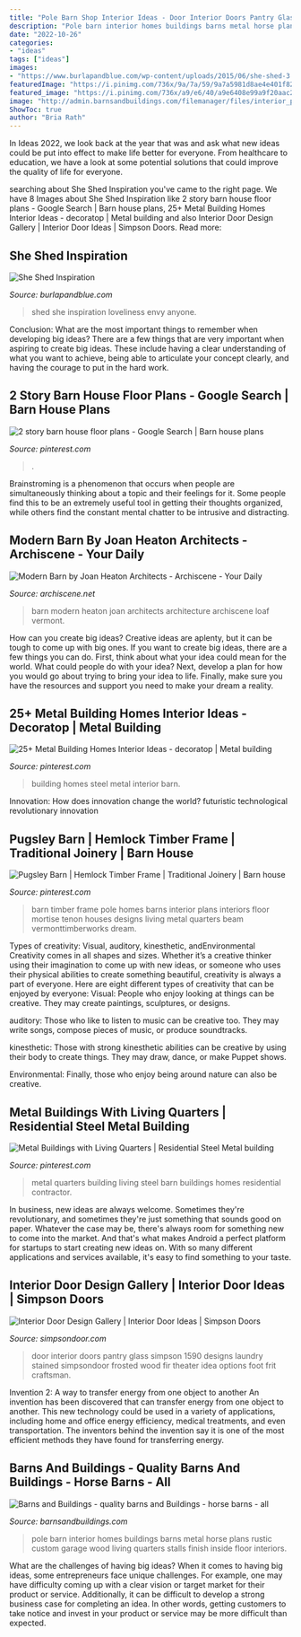 ```yaml
---
title: "Pole Barn Shop Interior Ideas - Door Interior Doors Pantry Glass Simpson 1590 Designs Laundry Stained Simpsondoor Frosted Wood Fir Theater Idea Options Foot Frit Craftsman"
description: "Pole barn interior homes buildings barns metal horse plans rustic custom garage wood living quarters stalls finish inside floor interiors"
date: "2022-10-26"
categories:
- "ideas"
tags: ["ideas"]
images:
- "https://www.burlapandblue.com/wp-content/uploads/2015/06/she-shed-3.jpg"
featuredImage: "https://i.pinimg.com/736x/9a/7a/59/9a7a5981d8ae4e401f82784752a103aa.jpg"
featured_image: "https://i.pinimg.com/736x/a9/e6/40/a9e6408e99a9f20aac211b38ebb1d051--pole-barn-homes-pole-barns.jpg"
image: "http://admin.barnsandbuildings.com/filemanager/files/interior_photos/interior_by_barns_and_buildings1.jpg"
ShowToc: true
author: "Bria Rath"
---
```



In Ideas 2022, we look back at the year that was and ask what new ideas could be put into effect to make life better for everyone. From healthcare to education, we have a look at some potential solutions that could improve the quality of life for everyone.

	

		
searching about She Shed Inspiration you've came to the right page. We have 8 Images about She Shed Inspiration like 2 story barn house floor plans - Google Search | Barn house plans, 25+ Metal Building Homes Interior Ideas - decoratop | Metal building and also Interior Door Design Gallery | Interior Door Ideas | Simpson Doors. Read more:
		
    
## She Shed Inspiration

<img loading=lazy src="https://www.burlapandblue.com/wp-content/uploads/2015/06/she-shed-3.jpg" onerror="this.onerror=null;this.src='https://tse2.mm.bing.net/th?id=OIP.y0ea8VtmAlQ1VDKpJohRFAHaKf&amp;pid=15.1';" alt="She Shed Inspiration">

_Source: burlapandblue.com_

>shed she inspiration loveliness envy anyone. 

	

Conclusion: What are the most important things to remember when developing big ideas?
There are a few things that are very important when aspiring to create big ideas. These include having a clear understanding of what you want to achieve, being able to articulate your concept clearly, and having the courage to put in the hard work.

    
## 2 Story Barn House Floor Plans - Google Search | Barn House Plans

<img loading=lazy src="https://i.pinimg.com/736x/9a/7a/59/9a7a5981d8ae4e401f82784752a103aa.jpg" onerror="this.onerror=null;this.src='https://tse2.mm.bing.net/th?id=OIP.I6JNz6DLsLqSPAh_JZYnfwHaLH&amp;pid=15.1';" alt="2 story barn house floor plans - Google Search | Barn house plans">

_Source: pinterest.com_

>. 

	

Brainstroming is a phenomenon that occurs when people are simultaneously thinking about a topic and their feelings for it. Some people find this to be an extremely useful tool in getting their thoughts organized, while others find the constant mental chatter to be intrusive and distracting.

    
## Modern Barn By Joan Heaton Architects - Archiscene - Your Daily

<img loading=lazy src="https://www.archiscene.net/wp-content/uploads/2017/08/Modern-Barn-3.jpg" onerror="this.onerror=null;this.src='https://tse1.mm.bing.net/th?id=OIP.SfDShu5lMJ-Fr3I7S64LuQHaIj&amp;pid=15.1';" alt="Modern Barn by Joan Heaton Architects - Archiscene - Your Daily">

_Source: archiscene.net_

>barn modern heaton joan architects architecture archiscene loaf vermont. 

	

How can you create big ideas?
Creative ideas are aplenty, but it can be tough to come up with big ones. If you want to create big ideas, there are a few things you can do. First, think about what your idea could mean for the world. What could people do with your idea? Next, develop a plan for how you would go about trying to bring your idea to life. Finally, make sure you have the resources and support you need to make your dream a reality.

    
## 25+ Metal Building Homes Interior Ideas - Decoratop | Metal Building

<img loading=lazy src="https://i.pinimg.com/736x/5e/ae/c1/5eaec157e82bfacf62d6a8a8b93e03c2.jpg" onerror="this.onerror=null;this.src='https://tse4.mm.bing.net/th?id=OIP.jvffbGlsgih_n22ScOgGmAHaLH&amp;pid=15.1';" alt="25+ Metal Building Homes Interior Ideas - decoratop | Metal building">

_Source: pinterest.com_

>building homes steel metal interior barn. 

	

Innovation: How does innovation change the world?
futuristic 
technological 
revolutionary
innovation

    
## Pugsley Barn | Hemlock Timber Frame | Traditional Joinery | Barn House

<img loading=lazy src="https://i.pinimg.com/736x/a9/e6/40/a9e6408e99a9f20aac211b38ebb1d051--pole-barn-homes-pole-barns.jpg" onerror="this.onerror=null;this.src='https://tse1.mm.bing.net/th?id=OIP.1haAzk1G9R6Yl3bpKIofrAHaE7&amp;pid=15.1';" alt="Pugsley Barn | Hemlock Timber Frame | Traditional Joinery | Barn house">

_Source: pinterest.com_

>barn timber frame pole homes barns interior plans interiors floor mortise tenon houses designs living metal quarters beam vermonttimberworks dream. 

	

Types of creativity: Visual, auditory, kinesthetic, andEnvironmental
Creativity comes in all shapes and sizes. Whether it’s a creative thinker using their imagination to come up with new ideas, or someone who uses their physical abilities to create something beautiful, creativity is always a part of everyone. Here are eight different types of creativity that can be enjoyed by everyone: 
Visual: People who enjoy looking at things can be creative. They may create paintings, sculptures, or designs.

 auditory: Those who like to listen to music can be creative too. They may write songs, compose pieces of music, or produce soundtracks.

kinesthetic: Those with strong kinesthetic abilities can be creative by using their body to create things. They may draw, dance, or make Puppet shows.

Environmental: Finally, those who enjoy being around nature can also be creative.

    
## Metal Buildings With Living Quarters | Residential Steel Metal Building

<img loading=lazy src="https://i.pinimg.com/736x/77/0f/7b/770f7bb6286b7b1fd691e618205b04fe.jpg?b=t" onerror="this.onerror=null;this.src='https://tse4.mm.bing.net/th?id=OIP.7L_f3cDscnGkRb3xPXLXjAHaFj&amp;pid=15.1';" alt="Metal Buildings with Living Quarters | Residential Steel Metal building">

_Source: pinterest.com_

>metal quarters building living steel barn buildings homes residential contractor. 

	

In business, new ideas are always welcome. Sometimes they're revolutionary, and sometimes they're just something that sounds good on paper. Whatever the case may be, there's always room for something new to come into the market. And that's what makes Android a perfect platform for startups to start creating new ideas on. With so many different applications and services available, it's easy to find something to your taste.

    
## Interior Door Design Gallery | Interior Door Ideas | Simpson Doors

<img loading=lazy src="https://www.simpsondoor.com/door-idea-gallery/fullsize/interior-wood-door-1590.jpg" onerror="this.onerror=null;this.src='https://tse2.mm.bing.net/th?id=OIP.RZL8kJ7v7MSUAFT_h-OGAQHaMt&amp;pid=15.1';" alt="Interior Door Design Gallery | Interior Door Ideas | Simpson Doors">

_Source: simpsondoor.com_

>door interior doors pantry glass simpson 1590 designs laundry stained simpsondoor frosted wood fir theater idea options foot frit craftsman. 

	

Invention 2: A way to transfer energy from one object to another
An invention has been discovered that can transfer energy from one object to another. This new technology could be used in a variety of applications, including home and office energy efficiency, medical treatments, and even transportation. The inventors behind the invention say it is one of the most efficient methods they have found for transferring energy.

    
## Barns And Buildings - Quality Barns And Buildings - Horse Barns - All

<img loading=lazy src="http://admin.barnsandbuildings.com/filemanager/files/interior_photos/interior_by_barns_and_buildings1.jpg" onerror="this.onerror=null;this.src='https://tse2.mm.bing.net/th?id=OIP.Ys5mTXGvL5We_u2zvYrNwQHaFj&amp;pid=15.1';" alt="Barns and Buildings - quality barns and Buildings - horse barns - all">

_Source: barnsandbuildings.com_

>pole barn interior homes buildings barns metal horse plans rustic custom garage wood living quarters stalls finish inside floor interiors. 

	

What are the challenges of having big ideas?
When it comes to having big ideas, some entrepreneurs face unique challenges. For example, one may have difficulty coming up with a clear vision or target market for their product or service. Additionally, it can be difficult to develop a strong business case for completing an idea. In other words, getting customers to take notice and invest in your product or service may be more difficult than expected.

